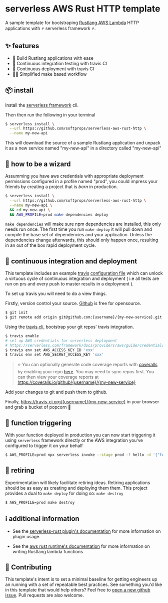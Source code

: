 # serverless AWS Rust HTTP template

A sample template for bootstraping [Rustlang AWS Lambda](https://github.com/awslabs/aws-lambda-rust-runtime/) HTTP applications with ⚡ serverless framework ⚡.

## ✨ features

* 🦀 Build Rustlang applications with ease
* 🛵 Continuous integration testing with travis CI
* 🚀 Continuous deployment with travis CI
* 👩‍🏭 Simplified make based workflow

## 📦 install

Install the [serverless framework](https://serverless.com/framework/) cli.

Then then run the following in your terminal

```bash
$ serverless install \
  --url https://github.com/softprops/serverless-aws-rust-http \
  --name my-new-api
```

This will download the source of a sample Rustlang application and unpack it as a new service named
"my-new-api" in a directory called "my-new-api"


## 🧙 how to be a wizard

Assumming you have aws credentials with appropriate deployment permissions configured
in a profile named "prod", you could impress your friends by creating a project
that is _born_ in production.

```bash
$ serverless install \
  --url https://github.com/softprops/serverless-aws-rust-http \
  --name my-new-api \
  && cd my-new-api \
  && AWS_PROFILE=prod make dependencies deploy
```

`make dependencies` will make sure npm dependencies are installed, this only needs run once.
The first time you run `make deploy` it will pull down and compile the base set
of dependencies and your application. Unless the dependencies change afterwards,
this should only happen once, resulting in an out of the box rapid deployment
cycle.

## 🛵 continuous integration and deployment

This template includes an example [travis](https://travis-ci.org/) [configuration file](.travis.yml) which can unlock a virtuous cycle of continuous integration and deployment
( i.e all tests are run on prs and every push to master results in a deployment ).

To set up travis you will need to do a view things.

Firstly, version control your source. [Github](https://github.com/) is free for opensource.

```bash
$ git init
$ git remote add origin git@github.com:{username}/{my-new-service}.git
```

Using the [travis cli](https://github.com/travis-ci/travis.rb#installation),
 bootstrap your git repos' travis integration.

```bash
$ travis enable
# set up AWS credentials for serverless deployment
# https://serverless.com/framework/docs/providers/aws/guide/credentials/
$ travis env set AWS_ACCESS_KEY_ID 'xxx'
$ travis env set AWS_SECRET_ACCESS_KEY 'xxx'
```

> ⭐ You can optionally generate code coverage reports with [coveralls](http://coveralls.io/) by enabling your repo [here](https://coveralls.io/repos/new). You may need to sync repos first. You can then view your coverage reports at https://coveralls.io/github/{username}/{my-new-service}

Add your changes to git and push them to github.

Finally, https://travis-ci.org/{username}/{my-new-service} in your browser and grab a bucket of popcorn 🍿

## 🔫 function triggering

With your function deployed in production you can now start triggering it using `serverless` framework directly or
the AWS integration you've configured to trigger it on your behalf

```sh
$ AWS_PROFILE=prod npx serverless invoke --stage prod -f hello -d '{"foo":"bar"}'
```

## 👴 retiring

Experimentation will likely facilitate retiring ideas. Retiring applications should be as easy as creating and deploying them them. This project provides
 a dual to `make deploy` for doing so: `make destroy`

```bash
$ AWS_PROFILE=prod make destroy
```

## ℹ️  additional information

* See the [serverless-rust plugin's documentation](https://github.com/softprops/serverless-rust) for more information on plugin usage.

* See the [aws rust runtime's documentation](https://github.com/awslabs/aws-lambda-rust-runtime) for more information on writing Rustlang lambda functions

## 👯 Contributing

This template's intent is to set a minimal baseline for getting engineers up an running with a set of repeatable best practices. See something you'd like in this template that would help others? Feel free to [open a new github issue](https://github.com/softprops/serverless-aws-rust-http/issues/new). Pull requests are also welcome.